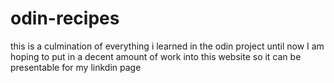 # odin-recipes
this is a culmination of everything
i learned in the odin project until now
I am hoping to put in a decent amount of
work into this website so it can be presentable
for my linkdin page